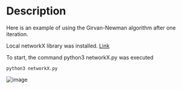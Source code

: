 # Description
Here is an example of using the Girvan-Newman algorithm after one iteration.

Local networkX library was installed. [Link](https://networkx.org/documentation/stable/install.html)

To start, the command python3 networkX.py was executed
```
python3 networkX.py
```

![image](https://github.com/makovii/graduate_work/assets/72148650/5eca68b8-d0f6-471d-96cc-2c3c423512a3)

